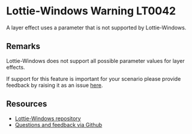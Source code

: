 ﻿[comment]: # (name:UnsupportedLayerEffectParameter)
[comment]: # (text:Layer effects of type {layerEffectType} do not support {parameterName} values of {value}.)

# Lottie-Windows Warning LT0042

A layer effect uses a parameter that is not supported by Lottie-Windows.

## Remarks
Lottie-Windows does not support all possible parameter values for layer effects.

If support for this feature is important for your scenario please provide feedback
by raising it as an issue [here](https://github.com/windows-toolkit/Lottie-Windows/issues).

## Resources

* [Lottie-Windows repository](https://aka.ms/lottie)
* [Questions and feedback via Github](https://github.com/windows-toolkit/Lottie-Windows/issues)
